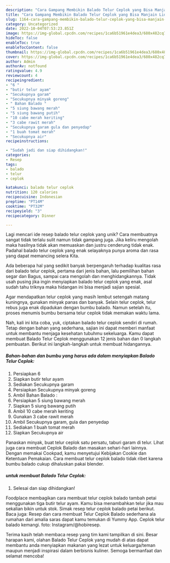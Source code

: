 ```yaml
---
description: "Cara Gampang Membikin Balado Telur Ceplok yang Bisa Manjain Lidah"
title: "Cara Gampang Membikin Balado Telur Ceplok yang Bisa Manjain Lidah"
slug: 1164-cara-gampang-membikin-balado-telur-ceplok-yang-bisa-manjain-lidah
category: Uncategorized
date: 2022-10-04T07:53:23.851Z
image: https://img-global.cpcdn.com/recipes/1ca6b51961e4dea3/680x482cq70/balado-telur-ceplok-foto-resep-utama.jpg
hideToc: false
enableToc: true
enableTocContent: false
thumbnail: https://img-global.cpcdn.com/recipes/1ca6b51961e4dea3/680x482cq70/balado-telur-ceplok-foto-resep-utama.jpg
cover: https://img-global.cpcdn.com/recipes/1ca6b51961e4dea3/680x482cq70/balado-telur-ceplok-foto-resep-utama.jpg
author: Admin
authorAv: notfound
ratingvalue: 4.9
reviewcount: 4
recipeingredient:
- "6 "
- "butir telur ayam"
- "Secukupnya garam"
- "Secukupnya minyak goreng"
- " Bahan Balado "
- "5 siung bawang merah"
- "5 siung bawang putih"
- "10 cabe merah keriting"
- "3 cabe rawit merah"
- "Secukupnya garam gula dan penyedap"
- "1 buah tomat merah"
- "Secukupnya air"
recipeinstructions:

- "Sudah jadi dan siap dihidangkan!"
categories:
- Resep
tags:
- balado
- telur
- ceplok

katakunci: balado telur ceplok 
nutrition: 120 calories
recipecuisine: Indonesian
preptime: "PT14M"
cooktime: "PT32M"
recipeyield: "3"
recipecategory: Dinner

---
```





Lagi mencari ide resep balado telur ceplok yang unik? Cara membuatnya sangat tidak terlalu sulit namun tidak gampang juga. Jika keliru mengolah maka hasilnya tidak akan memuaskan dan justru cenderung tidak enak. Padahal balado telur ceplok yang enak selayaknya punya aroma dan rasa yang dapat memancing selera Kita.





Ada beberapa hal yang sedikit banyak berpengaruh terhadap kualitas rasa dari balado telur ceplok, pertama dari jenis bahan, lalu pemilihan bahan segar dan Bagus, sampai cara mengolah dan menghidangkannya. Tidak usah pusing jika ingin menyiapkan balado telur ceplok yang enak,      asal sudah tahu triknya maka hidangan ini bisa menjadi sajian spesial.














Agar mendapatkan telur ceplok yang masih lembut setengah matang kuningnya, gunakan minyak panas dan banyak. Selain telur ceplok, telur rebus juga enak dipadukan dengan bumbu balado. Namun setelah itu, proses menumis bumbu bersama telur ceplok tidak memakan waktu lama.






Nah, kali ini kita coba, yuk, ciptakan balado telur ceplok sendiri di rumah. Tetap dengan bahan yang sederhana, sajian ini dapat memberi manfaat untuk membantu menjaga kesehatan tubuhmu sekeluarga. Kamu dapat membuat Balado Telur Ceplok menggunakan 12 jenis bahan dan 0 langkah pembuatan. Berikut ini langkah-langkah untuk membuat hidangannya.

<!--inarticleads1-->

##### Bahan-bahan dan bumbu yang harus ada dalam menyiapkan Balado Telur Ceplok:

1. Persiapkan 6 
1. Siapkan butir telur ayam
1. Sediakan Secukupnya garam
1. Persiapkan Secukupnya minyak goreng
1. Ambil  Bahan Balado :
1. Persiapkan 5 siung bawang merah
1. Siapkan 5 siung bawang putih
1. Ambil 10 cabe merah keriting
1. Gunakan 3 cabe rawit merah
1. Ambil Secukupnya garam, gula dan penyedap
1. Sediakan 1 buah tomat merah
1. Siapkan Secukupnya air


Panaskan minyak, buat telur ceplok satu persatu, taburi garam di telur. Lihat juga cara membuat Ceplok Balado dan masakan sehari-hari lainnya. Dengan memakai Cookpad, kamu menyetujui Kebijakan Cookie dan Ketentuan Pemakaian. Cara membuat telur ceplok balado tidak ribet karena bumbu balado cukup dihaluskan pakai blender. 

<!--inarticleads2-->

#####  untuk membuat Balado Telur Ceplok:


1. Selesai dan siap dihidangkan!

Foodplace membagikan cara membuat telur ceplok balado tambah petai menggunakan tiga butir telur ayam. Kamu bisa menambahkan telur jika mau sekalian bikin untuk stok. Simak resep telur ceplok balado petai berikut. Baca juga: Resep dan cara membuat Telur Ceplok Balado sederhana ala rumahan dari amalia saras dapat kamu temukan di Yummy App. Ceplok telur balado kemangi. foto: Instagram/@hobiresep. 

Terima kasih telah membaca resep yang tim kami tampilkan di sini. Besar harapan kami, olahan Balado Telur Ceplok yang mudah di atas dapat membantu anda menyiapkan makanan yang lezat untuk keluarga/teman maupun menjadi inspirasi dalam berbisnis kuliner. Semoga bermanfaat dan selamat mencoba!
